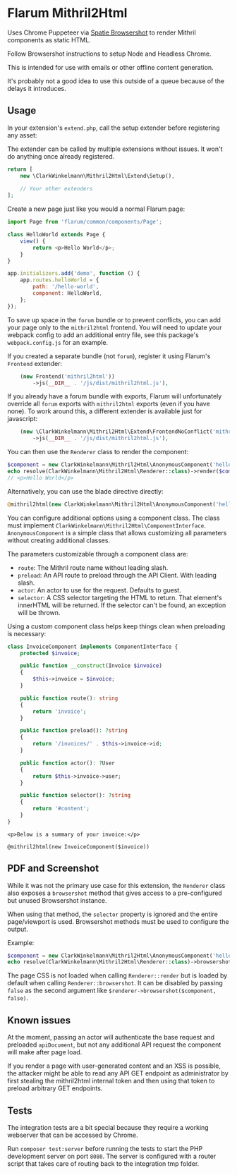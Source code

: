 # Flarum Mithril2Html

Uses Chrome Puppeteer via [Spatie Browsershot](https://github.com/spatie/browsershot) to render Mithril components as static HTML.

Follow Browsershot instructions to setup Node and Headless Chrome.

This is intended for use with emails or other offline content generation.

It's probably not a good idea to use this outside of a queue because of the delays it introduces.

## Usage

In your extension's `extend.php`, call the setup extender before registering any asset:

The extender can be called by multiple extensions without issues.
It won't do anything once already registered.

```php
return [
    new \ClarkWinkelmann\Mithril2Html\Extend\Setup(),
    
    // Your other extenders
];
```

Create a new page just like you would a normal Flarum page:

```js
import Page from 'flarum/common/components/Page';

class HelloWorld extends Page {
    view() {
        return <p>Hello World</p>;
    }
}

app.initializers.add('demo', function () {
    app.routes.helloWorld = {
        path: '/hello-world',
        component: HelloWorld,
    };
});
```

To save up space in the `forum` bundle or to prevent conflicts, you can add your page only to the `mithril2html` frontend.
You will need to update your webpack config to add an additional entry file, see this package's `webpack.config.js` for an example.

If you created a separate bundle (not `forum`), register it using Flarum's `Frontend` extender:

```php
    (new Frontend('mithril2html'))
        ->js(__DIR__ . '/js/dist/mithril2html.js'),
```

If you already have a forum bundle with exports, Flarum will unfortunately override all `forum` exports with `mithril2html` exports (even if you have none).
To work around this, a different extender is available just for javascript:

```php
    (new \ClarkWinkelmann\Mithril2Html\Extend\FrontendNoConflict('mithril2html'))
        ->js(__DIR__ . '/js/dist/mithril2html.js'),
```

You can then use the `Renderer` class to render the component:

```php
$component = new ClarkWinkelmann\Mithril2Html\AnonymousComponent('hello-world');
echo resolve(ClarkWinkelmann\Mithril2Html\Renderer::class)->render($component);
// <p>Hello World</p>
```

Alternatively, you can use the blade directive directly:

```php
@mithril2html(new ClarkWinkelmann\Mithril2Html\AnonymousComponent('hello-world'))
```

You can configure additional options using a component class.
The class must implement `ClarkWinkelmann\Mithril2Html\ComponentInterface`.
`AnonymousComponent` is a simple class that allows customizing all parameters without creating additional classes.

The parameters customizable through a component class are:

- `route`: The Mithril route name without leading slash.
- `preload`: An API route to preload through the API Client. With leading slash.
- `actor`: An actor to use for the request. Defaults to guest.
- `selector`: A CSS selector targeting the HTML to return. That element's innerHTML will be returned. If the selector can't be found, an exception will be thrown.

Using a custom component class helps keep things clean when preloading is necessary:

```php
class InvoiceComponent implements ComponentInterface {
    protected $invoice;

    public function __construct(Invoice $invoice)
    {
        $this->invoice = $invoice;
    }

    public function route(): string
    {
        return 'invoice';
    }

    public function preload(): ?string
    {
        return '/invoices/' . $this->invoice->id;
    }

    public function actor(): ?User
    {
        return $this->invoice->user;
    }

    public function selector(): ?string
    {
        return '#content';
    }
}
```

```
<p>Below is a summary of your invoice:</p>

@mithril2html(new InvoiceComponent($invoice))
```

## PDF and Screenshot

While it was not the primary use case for this extension, the `Renderer` class also exposes a `browsershot` method that gives access to a pre-configured but unused Browsershot instance.

When using that method, the `selector` property is ignored and the entire page/viewport is used.
Browsershot methods must be used to configure the output.

Example:

```php
$component = new ClarkWinkelmann\Mithril2Html\AnonymousComponent('hello-world');
echo resolve(ClarkWinkelmann\Mithril2Html\Renderer::class)->browsershot($component)->landscape()->pdf();
```

The page CSS is not loaded when calling `Renderer::render` but is loaded by default when calling `Renderer::browsershot`.
It can be disabled by passing `false` as the second argument like `$renderer->browsershot($component, false)`.

## Known issues

At the moment, passing an actor will authenticate the base request and preloaded `apiDocument`, but not any additional API request the component will make after page load.

If you render a page with user-generated content and an XSS is possible, the attacker might be able to read any API GET endpoint as administrator by first stealing the mithril2html internal token and then using that token to preload arbitrary GET endpoints.

## Tests

The integration tests are a bit special because they require a working webserver that can be accessed by Chrome.

Run `composer test:server` before running the tests to start the PHP development server on port `8080`.
The server is configured with a router script that takes care of routing back to the integration tmp folder.
